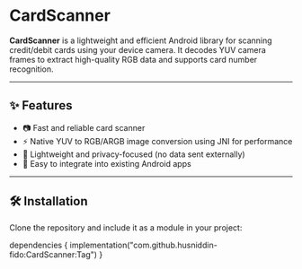 # CardScanner

**CardScanner** is a lightweight and efficient Android library for scanning credit/debit cards using your device camera. It decodes YUV camera frames to extract high-quality RGB data and supports card number recognition.

---

## ✨ Features

- 📷 Fast and reliable card scanner
- ⚡ Native YUV to RGB/ARGB image conversion using JNI for performance
- 🔐 Lightweight and privacy-focused (no data sent externally)
- 🔄 Easy to integrate into existing Android apps

---

## 🛠 Installation

Clone the repository and include it as a module in your project:

dependencies {
    implementation("com.github.husniddin-fido:CardScanner:Tag")
}

